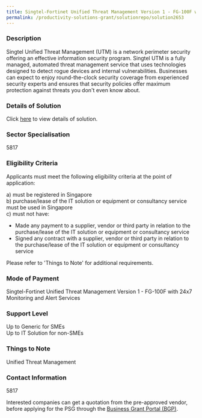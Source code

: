 ```yaml
---
title: Singtel-Fortinet Unified Threat Management Version 1 - FG-100F with 24x7 Monitoring and Alert Services
permalink: /productivity-solutions-grant/solutionrepo/solution2653
---
```


### Description

Singtel Unified Threat Management (UTM) is a network perimeter security offering an effective information security program. Singtel UTM is a fully managed, automated threat management service that uses technologies designed to detect rogue devices and internal vulnerabilities. Businesses can expect to enjoy round-the-clock security coverage from experienced security experts and ensures that security policies offer maximum protection against threats you don't even know about.

### Details of Solution

Click <a href='Singapore Telecommunications Limited' target='_blank' rel='noopener'>here</a> to view details of solution.

### Sector Specialisation

 5817 

### Eligibility Criteria

Applicants must meet the following eligibility criteria at the point of application:

a) must be registered in Singapore <br>
b) purchase/lease of the IT solution or equipment or consultancy service must be used in Singapore <br>
c) must not have:
- Made any payment to a supplier, vendor or third party in relation to the purchase/lease of the IT solution or equipment or consultancy service
- Signed any contract with a supplier, vendor or third party in relation to the purchase/lease of the IT solution or equipment or consultancy service

Please refer to 'Things to Note' for additional requirements.

### Mode of Payment
Singtel-Fortinet Unified Threat Management Version 1 - FG-100F with 24x7 Monitoring and Alert Services

### Support Level
Up to Generic for SMEs <br>
Up to IT Solution for non-SMEs

### Things to Note
Unified Threat Management

### Contact Information
5817

Interested companies can get a quotation from the pre-approved vendor, before applying for the PSG through the <a target='_blank' rel='noopener' href='https://www.businessgrants.gov.sg/'>Business Grant Portal (BGP)</a>.
